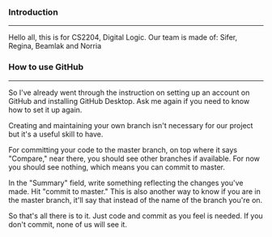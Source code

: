 ### Introduction
---
Hello all, this is for CS2204, Digital Logic. Our team is made of: Sifer, Regina, Beamlak and Norria

### How to use GitHub
---
So I've already went through the instruction on setting up an account on GitHub and installing GitHub Desktop. Ask me again if you need to know how to set it up again.

Creating and maintaining your own branch isn't necessary for our project but it's a useful skill to have.

For committing your code to the master branch, on top where it says "Compare," near there, you should see other branches if available. For now you should see nothing, which means you can commit to master.

In the "Summary" field, write something reflecting the changes you've made. Hit "commit to master." This is also another way to know if you are in the master branch, it'll say that instead of the name of the branch you're on.

So that's all there is to it. Just code and commit as you feel is needed. If you don't commit, none of us will see it.
